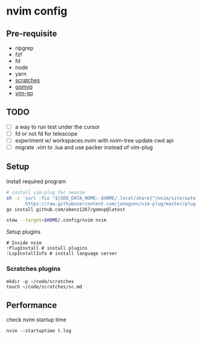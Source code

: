 # nvim config

## Pre-requisite
- ripgrep
- fzf
- fd
- node 
- yarn
- [scratches](./lua/plugins/scratches.lua)
- [gomvp](https://github.com/abenz1267/gomvp)
- [vim-go]()

## TODO
- [ ] a way to run test under the cursor
- [ ] fd or not fd for telescope
- [ ] experiment w/ workspaces.nvim with nvim-tree update cwd api
- [ ] migrate .vim to .lua and use packer instead of vim-plug

## Setup
Install required program
```sh
# install vim-plug for neovim
sh -c 'curl -fLo "${XDG_DATA_HOME:-$HOME/.local/share}"/nvim/site/autoload/plug.vim --create-dirs \
       https://raw.githubusercontent.com/junegunn/vim-plug/master/plug.vim'
go install github.com/abenz1267/gomvp@latest

stow --target=$HOME/.config/nvim nvim
```
Setup plugins
```
# Inside nvim
:PlugInstall # install plugins
:LspInstallInfo # install language server
```

### Scratches plugins
```
mkdir -p ~/code/scratches
touch ~/code/scratches/sc.md
```

## Performance
check nvim startup time
```
nvim --startuptime t.log
```
